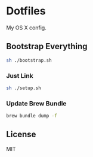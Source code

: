 # Dotfiles

My OS X config.

## Bootstrap Everything

```sh
sh ./bootstrap.sh
```

### Just Link

```sh
sh ./setup.sh
```

### Update Brew Bundle

```sh
brew bundle dump -f
```

## License

MIT
